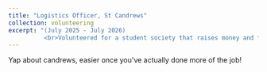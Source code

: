 ```yaml
---
title: "Logistics Officer, St Candrews"
collection: volunteering
excerpt: "(July 2025 - July 2026) 
          <br>Volunteered for a student society that raises money and food for a local food bank, helping with logistics." 
---
```


Yap about candrews, easier once you've actually done more of the job!

